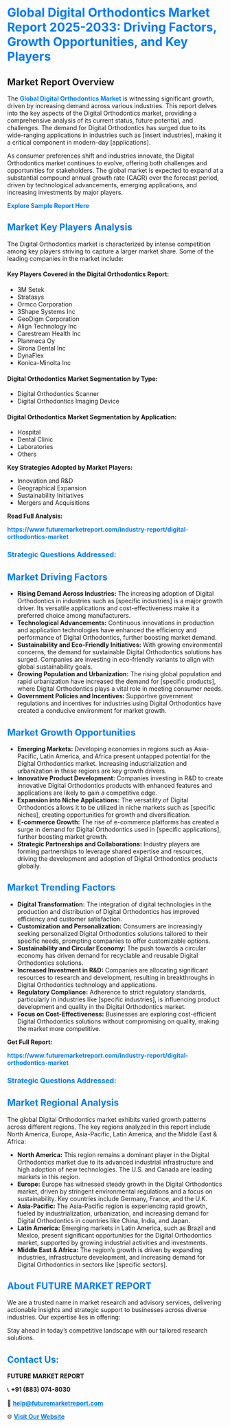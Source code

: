 <h1 style="color: #007BFF;">Global Digital Orthodontics Market Report 2025-2033: Driving Factors, Growth Opportunities, and Key Players</h1>

<section id="overview">
<h2>Market Report Overview</h2>
<p>The <a href="https://www.futuremarketreport.com/industry-report/digital-orthodontics-market" style="color: #007BFF; text-decoration: none;"><strong>Global Digital Orthodontics Market</strong></a> is witnessing significant growth, driven by increasing demand across various industries. This report delves into the key aspects of the Digital Orthodontics market, providing a comprehensive analysis of its current status, future potential, and challenges. The demand for Digital Orthodontics has surged due to its wide-ranging applications in industries such as [insert industries], making it a critical component in modern-day [applications].</p>
<p>As consumer preferences shift and industries innovate, the Digital Orthodontics market continues to evolve, offering both challenges and opportunities for stakeholders. The global market is expected to expand at a substantial compound annual growth rate (CAGR) over the forecast period, driven by technological advancements, emerging applications, and increasing investments by major players.</p>
</section>

<section id="overview">
<p><a href="https://www.futuremarketreport.com/request-sample/reportId=104388" style="color: #007BFF; text-decoration: none;"><strong>Explore Sample Report Here</strong></a></p>
</section>

<section id="key-players">
<h2 style="color: #007BFF;">Market Key Players Analysis</h2>
<p>The Digital Orthodontics market is characterized by intense competition among key players striving to capture a larger market share. Some of the leading companies in the market include:</p>
<h4>Key Players Covered in the Digital Orthodontics Report:</h4>
<ul><li>3M Setek</li><li>Stratasys</li><li>Ormco Corporation</li><li>3Shape Systems Inc</li><li>GeoDigm Corporation</li><li>Align Technology Inc</li><li>Carestream Health Inc</li><li>Planmeca Oy</li><li>Sirona Dental Inc</li><li>DynaFlex</li><li>Konica-Minolta Inc</li></ul>
<h4>Digital Orthodontics Market Segmentation by Type:</h4>
<ul><li>Digital Orthodontics Scanner</li><li>Digital Orthodontics Imaging Device</li></ul>

<h4>Digital Orthodontics Market Segmentation by Application:</h4>
<ul><li>Hospital</li><li>Dental Clinic</li><li>Laboratories</li><li>Others</li></ul>
<p><strong>Key Strategies Adopted by Market Players:</strong></p>
<ul>
<li>Innovation and R&D</li>
<li>Geographical Expansion</li>
<li>Sustainability Initiatives</li>
<li>Mergers and Acquisitions</li>
</ul>
</section>

<section>
<p><strong>Read Full Analysis: </strong></p><a href="https://www.futuremarketreport.com/industry-report/digital-orthodontics-market" style="color: #007BFF; text-decoration: none;"><strong>https://www.futuremarketreport.com/industry-report/digital-orthodontics-market</strong></a>
<h3 style="color: #007BFF;">Strategic Questions Addressed:</h3>
</section>

<section id="driving-factors">
<h2 style="color: #007BFF;">Market Driving Factors</h2>
<ul>
<li><strong>Rising Demand Across Industries:</strong> The increasing adoption of Digital Orthodontics in industries such as [specific industries] is a major growth driver. Its versatile applications and cost-effectiveness make it a preferred choice among manufacturers.</li>
<li><strong>Technological Advancements:</strong> Continuous innovations in production and application technologies have enhanced the efficiency and performance of Digital Orthodontics, further boosting market demand.</li>
<li><strong>Sustainability and Eco-Friendly Initiatives:</strong> With growing environmental concerns, the demand for sustainable Digital Orthodontics solutions has surged. Companies are investing in eco-friendly variants to align with global sustainability goals.</li>
<li><strong>Growing Population and Urbanization:</strong> The rising global population and rapid urbanization have increased the demand for [specific products], where Digital Orthodontics plays a vital role in meeting consumer needs.</li>
<li><strong>Government Policies and Incentives:</strong> Supportive government regulations and incentives for industries using Digital Orthodontics have created a conducive environment for market growth.</li>
</ul>
</section>

<section id="growth-opportunities">
<h2 style="color: #007BFF;">Market Growth Opportunities</h2>
<ul>
<li><strong>Emerging Markets:</strong> Developing economies in regions such as Asia-Pacific, Latin America, and Africa present untapped potential for the Digital Orthodontics market. Increasing industrialization and urbanization in these regions are key growth drivers.</li>
<li><strong>Innovative Product Development:</strong> Companies investing in R&D to create innovative Digital Orthodontics products with enhanced features and applications are likely to gain a competitive edge.</li>
<li><strong>Expansion into Niche Applications:</strong> The versatility of Digital Orthodontics allows it to be utilized in niche markets such as [specific niches], creating opportunities for growth and diversification.</li>
<li><strong>E-commerce Growth:</strong> The rise of e-commerce platforms has created a surge in demand for Digital Orthodontics used in [specific applications], further boosting market growth.</li>
<li><strong>Strategic Partnerships and Collaborations:</strong> Industry players are forming partnerships to leverage shared expertise and resources, driving the development and adoption of Digital Orthodontics products globally.</li>
</ul>
</section>

<section id="trending-factors">
<h2 style="color: #007BFF;">Market Trending Factors</h2>
<ul>
<li><strong>Digital Transformation:</strong> The integration of digital technologies in the production and distribution of Digital Orthodontics has improved efficiency and customer satisfaction.</li>
<li><strong>Customization and Personalization:</strong> Consumers are increasingly seeking personalized Digital Orthodontics solutions tailored to their specific needs, prompting companies to offer customizable options.</li>
<li><strong>Sustainability and Circular Economy:</strong> The push towards a circular economy has driven demand for recyclable and reusable Digital Orthodontics solutions.</li>
<li><strong>Increased Investment in R&D:</strong> Companies are allocating significant resources to research and development, resulting in breakthroughs in Digital Orthodontics technology and applications.</li>
<li><strong>Regulatory Compliance:</strong> Adherence to strict regulatory standards, particularly in industries like [specific industries], is influencing product development and quality in the Digital Orthodontics market.</li>
<li><strong>Focus on Cost-Effectiveness:</strong> Businesses are exploring cost-efficient Digital Orthodontics solutions without compromising on quality, making the market more competitive.</li>
</ul>
</section>

<section>
<p><strong>Get Full Report: </strong></p><a href="https://www.futuremarketreport.com/industry-report/digital-orthodontics-market" style="color: #007BFF; text-decoration: none;"><strong>https://www.futuremarketreport.com/industry-report/digital-orthodontics-market</strong></a>
<h3 style="color: #007BFF;">Strategic Questions Addressed:</h3>
</section>


<section id="regional-analysis">
<h2 style="color: #007BFF;">Market Regional Analysis</h2>
<p>The global Digital Orthodontics market exhibits varied growth patterns across different regions. The key regions analyzed in this report include North America, Europe, Asia-Pacific, Latin America, and the Middle East & Africa:</p>
<ul>
<li><strong>North America:</strong> This region remains a dominant player in the Digital Orthodontics market due to its advanced industrial infrastructure and high adoption of new technologies. The U.S. and Canada are leading markets in this region.</li>
<li><strong>Europe:</strong> Europe has witnessed steady growth in the Digital Orthodontics market, driven by stringent environmental regulations and a focus on sustainability. Key countries include Germany, France, and the U.K.</li>
<li><strong>Asia-Pacific:</strong> The Asia-Pacific region is experiencing rapid growth, fueled by industrialization, urbanization, and increasing demand for Digital Orthodontics in countries like China, India, and Japan.</li>
<li><strong>Latin America:</strong> Emerging markets in Latin America, such as Brazil and Mexico, present significant opportunities for the Digital Orthodontics market, supported by growing industrial activities and investments.</li>
<li><strong>Middle East & Africa:</strong> The region’s growth is driven by expanding industries, infrastructure development, and increasing demand for Digital Orthodontics in sectors like [specific sectors].</li>
</ul>
</section>

<footer>
<h2 style="color: #007BFF;">About FUTURE MARKET REPORT</h2>
<p>We are a trusted name in market research and advisory services, delivering actionable insights and strategic support to businesses across diverse industries. Our expertise lies in offering:</p>

<p>Stay ahead in today’s competitive landscape with our tailored research solutions.</p>

<h2 style="color: #007BFF;">Contact Us:</h2>
<p><strong>FUTURE MARKET REPORT</strong></p>
<p>📞 <strong>+91 (883) 074-8030</strong></p>
<p>📧 <strong><a href="mailto:help@futuremarketreport.com" style="color: #007BFF;">help@futuremarketreport.com</a></strong></p>
<p>🌐 <strong><a href="https://www.futuremarketreport.com/" style="color: #007BFF;">Visit Our Website</a></strong></p>
</footer>